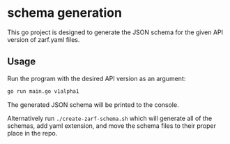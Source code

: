 # schema generation

This go project is designed to generate the JSON schema for the given API version of zarf.yaml files.

## Usage
Run the program with the desired API version as an argument:
```bash
go run main.go v1alpha1
```
The generated JSON schema will be printed to the console.

Alternatively run `./create-zarf-schema.sh` which will generate all of the schemas, add yaml extension, and move the schema files to their proper place in the repo.
